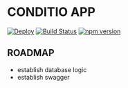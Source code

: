 # CONDITIO APP
[![Deploy](https://www.herokucdn.com/deploy/button.svg)](https://heroku.com/deploy?template=https://github.com/kikacu/conditio-app)
[![Build Status](https://travis-ci.org/kikacu/conditio-app.svg?branch=master)](https://travis-ci.org/kikacu/conditio-app)
[![npm version](https://badge.fury.io/js/npm.svg)](https://badge.fury.io/js/npm)
## ROADMAP
* establish database logic
* establish swagger